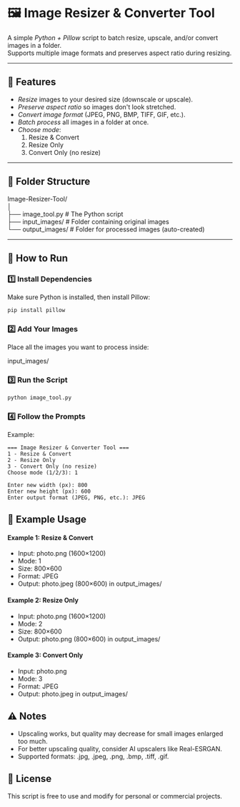 # 🖼️ Image Resizer & Converter Tool

A simple *Python + Pillow* script to batch resize, upscale, and/or convert images in a folder.  
Supports multiple image formats and preserves aspect ratio during resizing.

---

## 📌 Features
- *Resize* images to your desired size (downscale or upscale).
- *Preserve aspect ratio* so images don't look stretched.
- *Convert image format* (JPEG, PNG, BMP, TIFF, GIF, etc.).
- *Batch process* all images in a folder at once.
- *Choose mode*:
  1. Resize & Convert
  2. Resize Only
  3. Convert Only (no resize)

---

## 📂 Folder Structure
Image-Resizer-Tool/                                                                                                                                                          
│                                                                                                                                                                           
├── image_tool.py # The Python script                                                                                                                                      
├── input_images/ # Folder containing original images                                                                                                                   
└── output_images/ # Folder for processed images (auto-created)                                                                                                        

---

## 🚀 How to Run

### 1️⃣ Install Dependencies
Make sure Python is installed, then install Pillow:
```bash
pip install pillow
```
### 2️⃣ Add Your Images
Place all the images you want to process inside:

input_images/

### 3️⃣ Run the Script
```bash
python image_tool.py
```

### 4️⃣ Follow the Prompts
Example:

```pgsql
=== Image Resizer & Converter Tool ===
1 - Resize & Convert
2 - Resize Only
3 - Convert Only (no resize)
Choose mode (1/2/3): 1

Enter new width (px): 800
Enter new height (px): 600
Enter output format (JPEG, PNG, etc.): JPEG
```

## 📝 Example Usage
#### Example 1: Resize & Convert
- Input: photo.png (1600×1200)
- Mode: 1
- Size: 800×600
- Format: JPEG
- Output: photo.jpeg (800×600) in output_images/

#### Example 2: Resize Only
- Input: photo.png (1600×1200)
- Mode: 2
- Size: 800×600
- Output: photo.png (800×600) in output_images/

#### Example 3: Convert Only
- Input: photo.png
- Mode: 3
- Format: JPEG
- Output: photo.jpeg in output_images/


## ⚠️ Notes
- Upscaling works, but quality may decrease for small images enlarged too much.                                                                                     
- For better upscaling quality, consider AI upscalers like Real-ESRGAN.                                                                                                  
- Supported formats: .jpg, .jpeg, .png, .bmp, .tiff, .gif.                                                                                                               

## 📜 License
This script is free to use and modify for personal or commercial projects.

